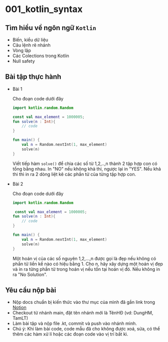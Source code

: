 # 001_kotlin_syntax

## Tìm hiểu về ngôn ngữ `Kotlin`

* Biến, kiểu dữ liệu
* Câu lệnh rẽ nhánh
* Vòng lặp
* Các Colections trong Kotlin
* Null safety

## Bài tập thực hành

* Bài 1

    Cho đoạn code dưới đây

    ``` kotlin
    import kotlin.random.Random

   const val max_element = 1000005;
    fun solve(n : Int){
        // code
    }

    fun main() {
        val n = Random.nextInt(1, max_element)
        solve(n)
    }
    ```

  Viết tiếp hàm `solve()` để chia các số từ 1,2,..,n thành 2 tập hợp con có tổng bằng nhau.
    In "NO" nếu không khả thi, ngược lại in "YES". Nếu khả thi thì in ra 2 dòng liệt kê các phần tử của từng tập hợp con.

* Bài 2

   Cho đoạn code dưới đây

    ``` kotlin
    import kotlin.random.Random

     const val max_element = 1000005;
    fun solve(n : Int){
        // code
    }

    fun main() {
        val n = Random.nextInt(1, max_element)
        solve(n)
    }
    ```

    Một hoán vị của các số nguyên 1,2,...,n được gọi là đẹp nếu không có phần tử liền kề nào có hiệu bằng 1.
    Cho n, hãy xây dựng một hoán vị đẹp và in ra từng phần tử trong hoán vị nếu tồn tại hoán vị đó. Nếu không in ra "No Solution".

## Yêu cầu nộp bài

* Nộp docs chuẩn bị kiến thức vào thư mục của mình đã gắn link trong [Notion](https://www.notion.so/tristaam/Mobile-D22-Dashboard-7ce23bd097b44deb8c30d2e2b2e909bb)
* Checkout từ nhánh main, đặt tên nhánh mới là TênHĐ (vd: DungHM, TamLT)
* Làm bài tập và nộp file .kt, commit và push vào nhánh mình.
* Chú ý: Khi làm bài code, code mẫu đã cho không được xoá, sửa, có thể thêm các hàm xử lí hoặc các đoạn code vào vị trí bất kì.
  